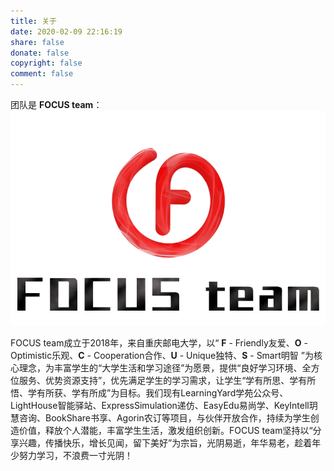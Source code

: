```yaml
---
title: 关于
date: 2020-02-09 22:16:19
share: false
donate: false
copyright: false
comment: false
---
```


团队是 **FOCUS team**：
![Team Logo](./images/logo.png)

FOCUS team成立于2018年，来自重庆邮电大学，以“ **F** - Friendly友爱、**O** - Optimistic乐观、**C** - Cooperation合作、**U** - Unique独特、**S** - Smart明智 ”为核心理念，为丰富学生的“大学生活和学习途径”为愿景，提供“良好学习环境、全方位服务、优势资源支持”，优先满足学生的学习需求，让学生“学有所思、学有所悟、学有所获、学有所成”为目标。我们现有LearningYard学苑公众号、LightHouse智能驿站、ExpressSimulation递仿、EasyEdu易尚学、KeyIntell玥慧咨询、BookShare书享、Agorin农订等项目，与伙伴开放合作，持续为学生创造价值，释放个人潜能，丰富学生生活，激发组织创新。FOCUS team坚持以“分享兴趣，传播快乐，增长见闻，留下美好”为宗旨，光阴易逝，年华易老，趁着年少努力学习，不浪费一寸光阴！
